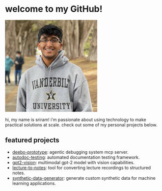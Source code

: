 # welcome to my GitHub!

<img src="picture.jpg" alt="alt text" width="300" />

hi, my name is sriram! i'm passionate about using technology to make practical solutions at scale. check out some of my personal projects below.

## featured projects
- [deebo-prototype](https://github.com/snagasuri/deebo-prototype): agentic debugging system mcp server.
- [autodoc-testing](https://github.com/snagasuri/autodoc-testing): automated documentation testing framework.
- [gpt2-vision](https://github.com/snagasuri/gpt2-vision): multimodal gpt-2 model with vision capabilities.
- [lecture-to-notes](https://github.com/snagasuri/lecture-to-notes): tool for converting lecture recordings to structured notes.
- [synthetic-data-generator](https://github.com/snagasuri/synthetic-data-generator): generate custom synthetic data for machine learning applications.
